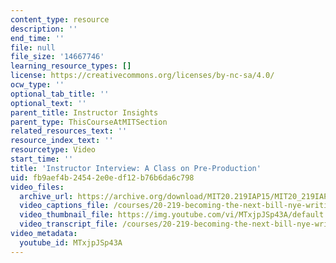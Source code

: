 ```yaml
---
content_type: resource
description: ''
end_time: ''
file: null
file_size: '14667746'
learning_resource_types: []
license: https://creativecommons.org/licenses/by-nc-sa/4.0/
ocw_type: ''
optional_tab_title: ''
optional_text: ''
parent_title: Instructor Insights
parent_type: ThisCourseAtMITSection
related_resources_text: ''
resource_index_text: ''
resourcetype: Video
start_time: ''
title: 'Instructor Interview: A Class on Pre-Production'
uid: fb9aef4b-2454-2e0e-df12-b76b6da6c798
video_files:
  archive_url: https://archive.org/download/MIT20.219IAP15/MIT20_219IAP15_PreProduction_300k.mp4
  video_captions_file: /courses/20-219-becoming-the-next-bill-nye-writing-and-hosting-the-educational-show-january-iap-2015/6da39c3f46845e619d374540b54ba417_MTxjpJSp43A.vtt
  video_thumbnail_file: https://img.youtube.com/vi/MTxjpJSp43A/default.jpg
  video_transcript_file: /courses/20-219-becoming-the-next-bill-nye-writing-and-hosting-the-educational-show-january-iap-2015/bf60f8164169211ce014bfa0fb894a1b_MTxjpJSp43A.pdf
video_metadata:
  youtube_id: MTxjpJSp43A
---
```

